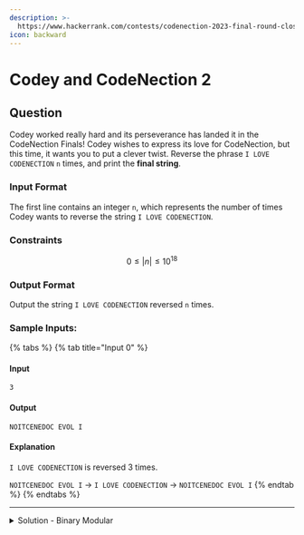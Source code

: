 ```yaml
---
description: >-
  https://www.hackerrank.com/contests/codenection-2023-final-round-closed-category/challenges/cn-c10
icon: backward
---
```


# Codey and CodeNection 2

## Question

Codey worked really hard and its perseverance has landed it in the CodeNection Finals! Codey wishes to express its love for CodeNection, but this time, it wants you to put a clever twist. Reverse the phrase `I LOVE CODENECTION` `n` times, and print the **final string**.

### Input Format

The first line contains an integer `n`, which represents the number of times Codey wants to reverse the string `I LOVE CODENECTION`.

### Constraints

$$
0 \le |n| \le 10^{18}
$$

### Output Format

Output the string `I LOVE CODENECTION` reversed `n` times.

### Sample Inputs:

{% tabs %}
{% tab title="Input 0" %}
#### Input

```
3
```

#### Output

```
NOITCENEDOC EVOL I
```

#### Explanation

`I LOVE CODENECTION` is reversed 3 times.

`NOITCENEDOC EVOL I` -> `I LOVE CODENECTION` -> `NOITCENEDOC EVOL I`
{% endtab %}
{% endtabs %}

***

<details>

<summary>Solution - Binary Modular</summary>

Given that number 1, 3, 5, ... gives `NOITCENEDOC EVOL I`.

Given that number 2, 4, 6, ... gives `I LOVE CODENECTION`.

so, by using % 2, the answer will be either 0 or 1.

for the case number is 1, that means `I LOVE CODENECTION` will be reversed; otherwise, keep the same value.

Therefore, the solution is:

```python
string = "I LOVE CODENECTION"

t = int(input())

if t % 2 == 1:
    print(string[::-1])
else:
    print(string)
```

</details>
